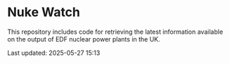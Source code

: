# Nuke Watch

This repository includes code for retrieving the latest information available on the output of EDF nuclear power plants in the UK.

Last updated: 2025-05-27 15:13